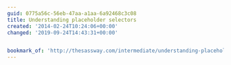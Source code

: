 ```yaml
---
guid: 0775a56c-56eb-47aa-a1aa-6a92468c3c08
title: Understanding placeholder selectors
created: '2014-02-24T10:24:06+00:00'
changed: '2019-09-24T14:43:31+00:00'


bookmark_of: 'http://thesassway.com/intermediate/understanding-placeholder-selectors'
---
```




